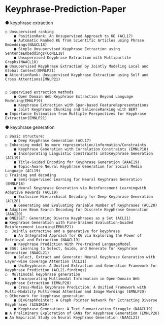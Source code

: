 # Keyphrase-Prediction-Paper

● keyphrase extraction

	○ Unsupervised ranking
		■ PositionRank: An Unsupervised Approach to KE (ACL17)
		■ Automatic Ranked KE from Scientific Articles using Phrase Embeddings(NAACL18)
		■ Simple Unsupervised Keyphrase Extraction using SentenceEmbeddings(CoNLL18)
		■ Unsupervised Keyphrase Extraction with Multipartite Graphs(NAACL18)
    ■ Unsupervised Keyphrase Extraction by Jointly Modeling Local and Global Context(EMNLP21)
    ■ AttentionRank: Unsupervised Keyphrase Extraction using Self and Cross Attentions(EMNLP21)


	○ Supervised extraction methods
		■ Open Domain Web Keyphrase Extraction Beyond Language Modeling(EMNLP19)
		■ Keyphrase Extraction with Span-based FeatureRepresentations
		■ Joint Keyphrase Chunking and SalienceRanking with BERT
    ■ Importance Estimation from Multiple Perspectives for Keyphrase Extraction(EMNLP21)

   
● keyphrase generation

	○ Basic structure:
		■ Deep Keyphrase Generation (ACL17)
	○ Enhancing model by more representation/information/Constraints
		■ Keyphrase Generation with Correlation Constraints (EMNLP18)
		■ Incorporating Linguistic Constraints intoKeyphrase Generation (ACL19)
		■ Title-Guided Encoding for Keyphrase Generation (AAAI19)
		■ Topic-Aware Neural Keyphrase Generation for Social Media Language (ACL19)
	○ Training and decoding
		■ Semi-Supervised Learning for Neural Keyphrase Generation (EMNLP18)
		■ Neural Keyphrase Generation via Reinforcement Learningwith Adaptive Rewards (ACL19)
		■ Exclusive Hierarchical Decoding for Deep Keyphrase Generation (ACL20)
		■ Generating and Evaluating Variable Number of Keyphrases (ACL20)
    ■ Adaptive Beam Search Decoding for Discrete Keyphrase Generation (AAAI20)
    ■ ONE2SET: Generating Diverse Keyphrases as a Set (ACL21)
    ■ Keyphrase Generation with Fine-Grained Evaluation-Guided Reinforcement Learning(EMNLP21)
	○  Jointly extractive and a generative for keyphrase
		■ An Integrated Approach for KG via Exploring the Power of Retrieval and Extraction (NAACL19)
		■ Keyphrase Prediction With Pre-trained LanguageModel
    ■ SGG: Learning to Select, Guide, and Generate for Keyphrase Generation (NAACL21)
		■ Select, Extract and Generate: Neural Keyphrase Generation with Layer-wise Coverage Attention (ACL21)
		■ UniKeyphrase: A Unified Extraction and Generation Framework for Keyphrase Prediction (ACL21-findings)
	○  Multimodal keyphrase generation
		■ Incorporating Multimodal Information in Open-Domain Web Keyphrase Extraction (EMNLP20)
		■ Cross-Media Keyphrase Prediction: A Unified Framework with Multi-Modality Multi-Head Attention and Image Wordings (EMNLP20)
	○ Otherwork for keyphrase generation
		■ DivGraphPointer: A Graph Pointer Network for Extracting Diverse Keyphrases (SIGIR19)
		■ Keyphrase Generation: A Text Summarization Struggle (NAACL19)
    ■ A Preliminary Exploration of GANs for Keyphrase Generation (EMNLP20)
    ■ An Empirical Study on Neural Keyphrase Generation (NAACL21)
